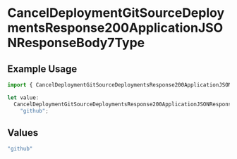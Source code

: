 # CancelDeploymentGitSourceDeploymentsResponse200ApplicationJSONResponseBody7Type

## Example Usage

```typescript
import { CancelDeploymentGitSourceDeploymentsResponse200ApplicationJSONResponseBody7Type } from "@vercel/sdk/models/canceldeploymentop.js";

let value:
  CancelDeploymentGitSourceDeploymentsResponse200ApplicationJSONResponseBody7Type =
    "github";
```

## Values

```typescript
"github"
```